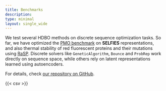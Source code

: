 ```yaml
---
title: Benchmarks
description: 
type: minimal
layout: single_wide
---
```


We test several HDBO methods on discrete sequence optimization tasks. So far, we have optimized the [PMO benchmark](https://openreview.net/forum?id=yCZRdI0Y7G) on **SELFIES** representations, and also thermal stability of red fluorescent proteins and their mutations using [RaSP](https://elifesciences.org/articles/82593). Discrete solvers like `GeneticAlgorithm`, `Bounce` and `ProbRep` work directly on sequence space, while others rely on latent representations learned using autoencoders.

For details, check [our repository on GitHub](https://github.com/MachineLearningLifeScience/hdbo_benchmark).

{{< csv >}}